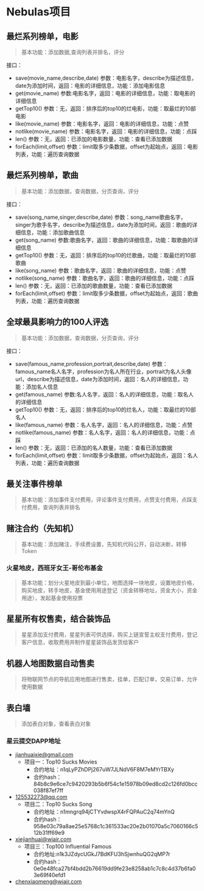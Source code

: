 # Nebulas项目

## 最烂系列榜单，电影
> 基本功能：添加数据,查询列表并排名，评分

接口：

- save(movie_name,describe,date) 参数：电影名字，describe为描述信息，date为添加时间，返回：电影的详细信息，功能：添加电影信息
- get(movie_name)	参数:电影名字，返回：电影的详细信息，功能：取电影的详细信息
- getTop10()	参数：无，返回：排序后的top10的烂电影，功能：取最烂的10部电影
- like(movie_name)	参数：电影名字，返回：电影的详细信息，功能：点赞
- notlike(movie_name)	参数：电影名字，返回：电影的详细信息，功能：点踩
- len()	参数：无，返回：已添加的电影数量，功能：查看已添加数据
- forEach(limit,offset)	参数：limit取多少条数据，offset为起始点，返回：电影列表，功能：遍历查询数据

## 最烂系列榜单，歌曲

> 基本功能：添加数据，查询数据，分页查询，评分

接口：

- save(song_name,singer,describe,date) 参数：song_name歌曲名字，singer为歌手名字，describe为描述信息，date为添加时间，返回：歌曲的详细信息，功能：添加歌曲信息
- get(song_name)	参数:歌曲名字，返回：歌曲的详细信息，功能：取歌曲的详细信息
- getTop10()	参数：无，返回：排序后的top10的烂歌曲，功能：取最烂的10部歌曲
- like(song_name)	参数：歌曲名字，返回：歌曲的详细信息，功能：点赞
- notlike(song_name)	参数：歌曲名字，返回：歌曲的详细信息，功能：点踩
- len()	参数：无，返回：已添加的歌曲数量，功能：查看已添加数据
- forEach(limit,offset)	参数：limit取多少条数据，offset为起始点，返回：歌曲列表，功能：遍历查询数据

## 全球最具影响力的100人评选

> 基本功能：添加数据，查询数据，分页查询，评分

接口：

- save(famous_name,profession,portrait,describe,date) 参数：famous_name名人名字，profession为名人所在行业，portrait为名人头像url，describe为描述信息，date为添加时间，返回：名人的详细信息，功能：添加名人信息
- get(famous_name)	参数:名人名字，返回：名人的详细信息，功能：取名人的详细信息
- getTop10()	参数：无，返回：排序后的top10的烂名人，功能：取最烂的10部名人
- like(famous_name)	参数：名人名字，返回：名人的详细信息，功能：点赞
- notlike(famous_name)	参数：名人名字，返回：名人的详细信息，功能：点踩
- len()	参数：无，返回：已添加的名人数量，功能：查看已添加数据
- forEach(limit,offset)	参数：limit取多少条数据，offset为起始点，返回：名人列表，功能：遍历查询数据

## 最关注事件榜单

> 基本功能：添加事件支付费用，评论事件支付费用，点赞支付费用，点踩支付费用，查询列表并排名

## 赌注合约（先知机）

> 基本功能：添加赌注，手续费设置，先知机代码公开，自动决断，转移Token

### 火星地皮，西班牙女王-哥伦布基金

> 基本功能：划分火星地皮到最小单位，地图选择一块地皮，设置地皮价格，购买地皮，转手地皮，基金使用用途登记（资金转移地址，资金大小，资金用途），发起基金使用投票

## 星星所有权售卖，结合装饰品

> 星星添加支付费用，星星列表可供选择，购买上链宣誓主权支付费用，登记客户信息，收取费用并制作星星装饰品发货给客户

## 机器人地图数据自动售卖

> 将物联网节点的导航应用地图进行售卖，挂单，匹配订单，交易订单，允许使用数据

## 表白墙

> 添加表白对象，查看表白对象



### 星云提交DAPP地址

- jianhuaixie@gmail.com 
	- 项目一：Top10 Sucks Movies
		- 合约地址：n1qLyPZhDPj267uW7JLNdV6F8M7eMYrTBXy
		- 合约hash：84b8c9e6ce7c9420293b5b6f54c1e15978b09ed8cd2c126fd0bcc038f87ef7ff
- 125532273@qq.com
	- 项目二：Top10 Sucks Song
		- 合约地址：n1mngrq94jCTYvdwspX4rFQPAuC2q74mYnQ
		- 合约hash：958e03c79a8ae25e5768c1c361533ac20e2b01070a5c7060166c512b31ff69e9
- xiejianhuai@wiair.com
	- 项目三：Top100 Influential Famous
		- 合约地址:n1k3JZdycUGkJ7BdKFU3hSjwnhuQG2qMP7r
		- 合约hash：0e0e48fca27bf4bdd2b76619dd9fe23e8258ab1c7c8c4d37b6fa03e69f40efd1
- chenxiaomeng@wiair.com

